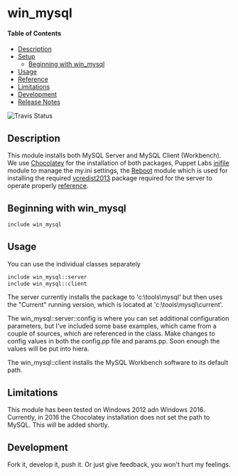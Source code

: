 # win_mysql

#### Table of Contents

* [Description](#description)
* [Setup](#setup)
   * [Beginning with win_mysql](#beginning-with-win_mysql)
* [Usage](#usage)
* [Reference](#reference)
* [Limitations](#limitations)
* [Development](#development)
* [Release Notes](#release-notes)

![Travis Status](https://travis-ci.org/tspeigner/tspeigner-win_mysql.svg?branch=master "Travis Status")

## Description

This module installs both MySQL Server and MySQL Client (Workbench).  We use [Chocolatey](https://forge.puppet.com/puppetlabs/chocolatey) for the installation of both packages, Puppet Labs [inifile](https://forge.puppet.com/puppetlabs/inifile) module to manage the my.ini settings, the [Reboot](https://forge.puppet.com/puppetlabs/reboot) module which is used for installing the required [vcredist2013](https://www.microsoft.com/en-us/download/details.aspx?id=40784) package required for the server to operate properly [reference](https://github.com/ferventcoder/chocolatey-packages/issues/253).  

## Beginning with win_mysql
```sh
include win_mysql
```

## Usage
You can use the individual classes separately

```sh
include win_mysql::server
include win_mysql::client
```

The server currently installs the package to 'c:\tools\mysql' but then uses the "Current" running version, which is located at 'c:\tools\mysql\current'.  

The win_mysql::server::config is where you can set additional configuration parameters, but I've included some base examples, which came from a couple of sources, which are referenced in the class. Make changes to config values in both the config.pp file and params.pp.  Soon enough the values will be put into hiera.

The win_mysql::client installs the MySQL Workbench software to its default path.

## Limitations

This module has been tested on Windows 2012 adn Windows 2016.  Currently, in 2016 the Chocolatey installation does not set the path to MySQL.  This will be added shortly.

## Development

Fork it, develop it, push it.  Or just give feedback, you won't hurt my feelings.
